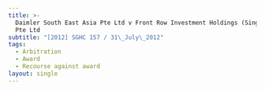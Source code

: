 ```yaml
---
title: >-
  Daimler South East Asia Pte Ltd v Front Row Investment Holdings (Singapore)
  Pte Ltd
subtitle: "[2012] SGHC 157 / 31\_July\_2012"
tags:
  - Arbitration
  - Award
  - Recourse against award
layout: single
---
```


